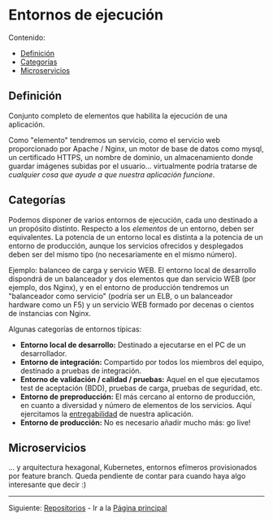 # Entornos de ejecución

Contenido:

- [Definición](#definición)
- [Categorías](#categorías)
- [Microservicios](#microservicios)

## Definición

Conjunto completo de elementos que habilita la ejecución de una aplicación.

Como "elemento" tendremos un servicio, como el servicio web proporcionado por Apache / Nginx, un motor de base de datos como mysql, un certificado HTTPS, un nombre de dominio, un almacenamiento donde guardar imágenes subidas por el usuario... virtualmente podría tratarse de _cualquier cosa que ayude a que nuestra aplicación funcione_.

## Categorías

Podemos disponer de varios entornos de ejecución, cada uno destinado a un propósito distinto. Respecto a los _elementos_ de un entorno, deben ser equivalentes. La potencia de un entorno local es distinta a la potencia de un entorno de producción, aunque los servicios ofrecidos y desplegados deben ser del mismo tipo (no necesariamente en el mismo número).

Ejemplo: balanceo de carga y servicio WEB. El entorno local de desarrollo dispondrá de un balanceador y dos elementos que dan servicio WEB (por ejemplo, dos Nginx), y en el entorno de producción tendremos un "balanceador como servicio" (podría ser un ELB, o un balanceador hardware como un F5) y un servicio WEB formado por decenas o cientos de instancias con Nginx.

Algunas categorías de entornos típicas:
 
- **Entorno local de desarrollo:** Destinado a ejecutarse en el PC de un desarrollador.
- **Entorno de integración:** Compartido por todos los miembros del equipo, destinado a pruebas de integración.
- **Entorno de validación / calidad / pruebas:** Aquel en el que ejecutamos test de aceptación (BDD), pruebas de carga, pruebas de seguridad, etc.
- **Entorno de preproducción:** El más cercano al entorno de producción, en cuanto a diversidad y número de elementos de los servicios. Aquí ejercitamos la [entregabilidad](application-lifecycle/al-releasability.md) de nuestra aplicación.
- **Entorno de producción:** No es necesario añadir mucho más: go live!

## Microservicios

... y arquitectura hexagonal, Kubernetes, entornos efímeros provisionados por feature branch. Queda pendiente de contar para cuando haya algo interesante que decir :)

---

Siguiente: [Repositorios](repositories.md) - Ir a la [Página principal](toc.md)
